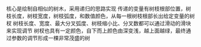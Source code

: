 核心是绘制自相似的树木，采用递归的思路实现
传递的变量有树枝根部位置，树枝长度，树枝宽度，树枝弧度，和数值颜色，从每一根树枝根部长出给定变量的树杈
树枝长度、宽度、最大分叉弧度、树枝缩小比、分叉数都可以通过滑动的滑块来实现调节
树杈也具有一定颜色，自下而上颜色由深变浅，越上面越绿，最终通过参数的调节形成一棵非常茂盛的树
